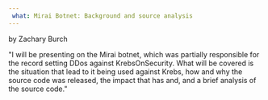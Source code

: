 ```yaml
---
 what: Mirai Botnet: Background and source analysis
---
```

 by Zachary Burch

"I will be presenting on the Mirai botnet, which was partially responsible for the record setting DDos against KrebsOnSecurity. What will be covered is the situation that lead to it being used against Krebs, how and why the source code was released, the impact that has and, and a brief analysis of the source code."
